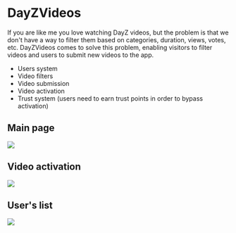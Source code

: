# DayZVideos

If you are like me you love watching DayZ videos, but the problem is that we don't have a way to filter them based on categories, duration, views, votes, etc.
DayZVideos comes to solve this problem, enabling visitors to filter videos and users to submit new videos to the app.

* Users system
* Video filters
* Video submission
* Video activation
* Trust system (users need to earn trust points in order to bypass activation)

## Main page
![](https://raw.githubusercontent.com/wiki/adank92/DayzVideos/home-page.png)

## Video activation
![](https://raw.githubusercontent.com/wiki/adank92/DayzVideos/video-activation.png)

## User's list
![](https://raw.githubusercontent.com/wiki/adank92/DayzVideos/all-users.png)

